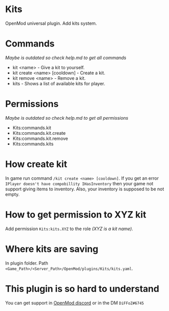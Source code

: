 # Kits
OpenMod universal plugin. Add kits system.

# Commands
_Maybe is outdated so check help.md to get all commands_
- kit &lt;name&gt; - Give a kit to yourself.
- kit create &lt;name&gt; [cooldown] - Create a kit.
- kit remove &lt;name&gt; - Remove a kit.
- kits - Shows a list of available kits for player.

# Permissions
_Maybe is outdated so check help.md to get all permissions_
- Kits:commands.kit
- Kits:commands.kit.create
- Kits:commands.kit.remove
- Kits:commands.kits

# How create kit
In game run command `/kit create <name> [cooldown]`. If you get an error `IPlayer doesn't have compobillity IHasInventory` then your game not support giving items to inventory.
Also, your inventory is supposed to be not empty.

# How to get permission to XYZ kit
Add permission `Kits:kits.XYZ` to the role _(XYZ is a kit name)_.

# Where kits are saving
In plugin folder. Path `<Game_Path>/<Server_Path>/OpenMod/plugins/Kits/kits.yaml`.

# This plugin is so hard to understand
You can get support in [OpenMod discord](https://discord.gg/M7sY8cc) or in the DM `DiFFoZ#6745`

